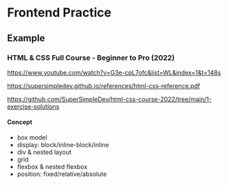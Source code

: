 # Frontend Practice

## Example

### HTML & CSS Full Course - Beginner to Pro (2022)

https://www.youtube.com/watch?v=G3e-cpL7ofc&list=WL&index=1&t=148s

https://supersimpledev.github.io/references/html-css-reference.pdf

https://github.com/SuperSimpleDev/html-css-course-2022/tree/main/1-exercise-solutions

#### Concept

 - box model
 - display: block/inline-block/inline
 - div & nested layout
 - grid
 - flexbox & nested flexbox
 - position: fixed/relative/absolute